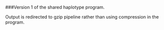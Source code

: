 ###Version 1 of the shared haplotype program.


Output is redirected to  gzip pipeline rather than using compression in the program.